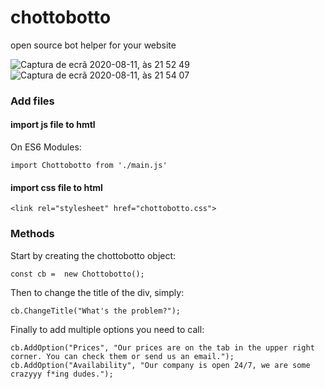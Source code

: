 # chottobotto
open source bot helper for your website

![Captura de ecrã 2020-08-11, às 21 52 49](https://user-images.githubusercontent.com/38976366/89947869-09838d00-dc1d-11ea-921a-b2f219e4baa8.png)
![Captura de ecrã 2020-08-11, às 21 54 07](https://user-images.githubusercontent.com/38976366/89947968-346de100-dc1d-11ea-8ec1-f54289935aff.png)


### Add files
#### import js file to hmtl
On ES6 Modules:

```
import Chottobotto from './main.js'
```

#### import css file to html
```
<link rel="stylesheet" href="chottobotto.css">
```

### Methods
Start by creating the chottobotto object:

```
const cb =  new Chottobotto();
```

Then to change the title of the div, simply:

```
cb.ChangeTitle("What's the problem?");
```

Finally to add multiple options you need to call:

```
cb.AddOption("Prices", "Our prices are on the tab in the upper right corner. You can check them or send us an email.");
cb.AddOption("Availability", "Our company is open 24/7, we are some crazyyy f*ing dudes.");
```
